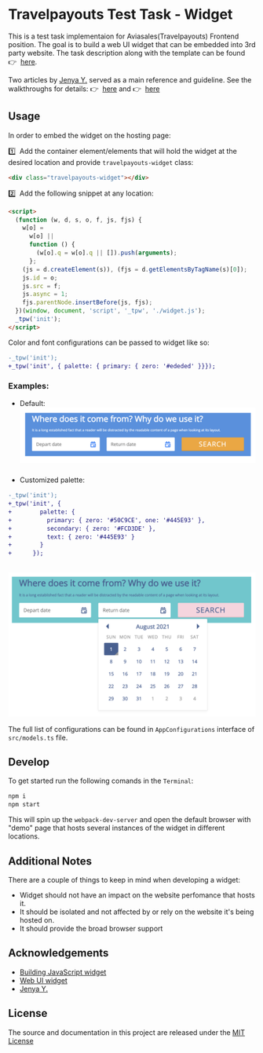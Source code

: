 # Travelpayouts Test Task - Widget

This is a test task implementaion for Aviasales(Travelpayouts) Frontend position. The goal is to build a web UI widget that can be embedded into 3rd party website. The task description along with the template can be found 👉&nbsp; [here](https://github.com/KosyanMedia/Front-end_TP_test).

Two articles by [Jenya Y.](https://github.com/jenyayel) served as a main reference and guideline. See the walkthroughs for details: 👉&nbsp; [here](https://blog.jenyay.com/building-javascript-widget/) and 👉&nbsp; [here](https://blog.jenyay.com/web-ui-widget/)

## Usage

In order to embed the widget on the hosting page:

1️⃣&nbsp; Add the container element/elements that will hold the widget at the desired location and provide `travelpayouts-widget` class:

```html
<div class="travelpayouts-widget"></div>
```

2️⃣&nbsp; Add the following snippet at any location:

```html
<script>
  (function (w, d, s, o, f, js, fjs) {
    w[o] =
      w[o] ||
      function () {
        (w[o].q = w[o].q || []).push(arguments);
      };
    (js = d.createElement(s)), (fjs = d.getElementsByTagName(s)[0]);
    js.id = o;
    js.src = f;
    js.async = 1;
    fjs.parentNode.insertBefore(js, fjs);
  })(window, document, 'script', '_tpw', './widget.js');
  _tpw('init');
</script>
```

Color and font configurations can be passed to widget like so:

```diff
-_tpw('init');
+_tpw('init', { palette: { primary: { zero: '#ededed' }}});
```

### Examples:

- Default:
  ![Default Configuration Widget Screenshot](https://raw.githubusercontent.com/mezentsv/travelpayouts-widget/main/screenshots/default-widget.png)

###

- Customized palette:

```diff
-_tpw('init');
+_tpw('init', {
+        palette: {
+          primary: { zero: '#50C9CE', one: '#445E93' },
+          secondary: { zero: '#FCD3DE' },
+          text: { zero: '#445E93' }
+        }
+      });
```

&nbsp;&nbsp;&nbsp;&nbsp;&nbsp;&nbsp; ![Custom Configuration Widget Screenshot](https://raw.githubusercontent.com/mezentsv/travelpayouts-widget/main/screenshots/customized-widget.png)

The full list of configurations can be found in `AppConfigurations` interface of `src/models.ts` file.

## Develop

To get started run the following comands in the `Terminal`:

```bash
npm i
npm start
```

This will spin up the `webpack-dev-server` and open the default browser with "demo" page that hosts several instances of the widget in different locations.

## Additional Notes

There are a couple of things to keep in mind when developing a widget:

- Widget should not have an impact on the website perfomance that hosts it.
- It should be isolated and not affected by or rely on the website it's being hosted on.
- It should provide the broad browser support

## Acknowledgements

- [Building JavaScript widget
  ](https://blog.jenyay.com/building-javascript-widget/)
- [Web UI widget
  ](https://blog.jenyay.com/web-ui-widget/)
- [Jenya Y.](https://github.com/jenyayel)

## License

The source and documentation in this project are released under the [MIT License](LICENSE)
